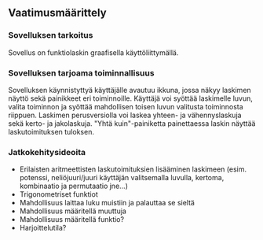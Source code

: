 
## Vaatimusmäärittely
### Sovelluksen tarkoitus
Sovellus on funktiolaskin graafisella käyttöliittymällä.

### Sovelluksen tarjoama toiminnallisuus
Sovelluksen käynnistyttyä käyttäjälle avautuu ikkuna, jossa näkyy laskimen näyttö sekä painikkeet eri toiminnoille. Käyttäjä voi syöttää laskimelle luvun, valita toiminnon ja syöttää mahdollisen toisen luvun valitusta toiminnosta riippuen. Laskimen perusversiolla voi laskea yhteen- ja vähennyslaskuja sekä kerto- ja jakolaskuja. "Yhtä kuin"-painiketta painettaessa laskin näyttää laskutoimituksen tuloksen.

### Jatkokehitysideoita
- Erilaisten aritmeettisten laskutoimituksien lisääminen laskimeen (esim. potenssi, neliöjuuri/juuri käyttäjän valitsemalla luvulla, kertoma, kombinaatio ja permutaatio jne...)
- Trigonometriset funktiot
- Mahdollisuus laittaa luku muistiin ja palauttaa se sieltä
- Mahdollisuus määritellä muuttuja
- Mahdollisuus määritellä funktio?
- Harjoittelutila?
